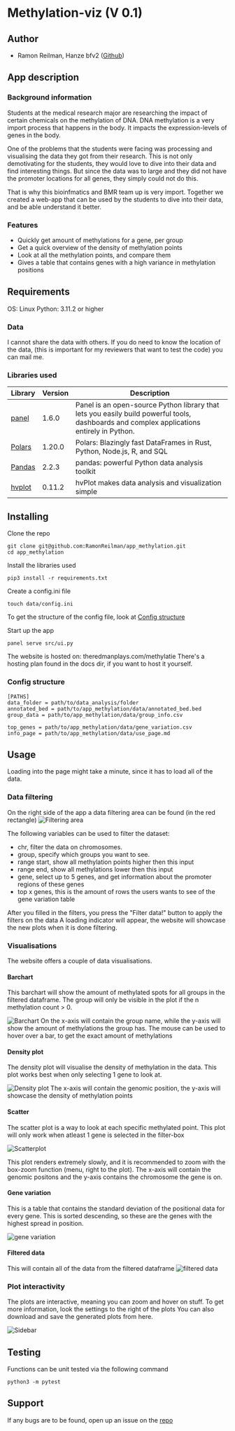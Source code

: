 # Methylation-viz (V 0.1)

## Author
- Ramon Reilman, Hanze bfv2 ([Github](https://github.com/RamonReilman))

## App description
### Background information
Students at the medical research major are researching the impact of certain chemicals on the methylation of DNA.
DNA methylation is a very import process that happens in the body. It impacts the expression-levels of genes in the body.

One of the problems that the students were facing was processing and visualising the data they got from their research.
This is not only demotivating for the students, they would love to dive into their data and find interesting things. But since the data was to large and they did not have the promoter locations for all genes, they simply could not do this.

That is why this bioinfmatics and BMR team up is very import. Together we created a web-app that can be used by the students to dive into their data, and be able understand it better.

### Features
- Quickly get amount of methylations for a gene, per group
- Get a quick overview of the density of methylation points
- Look at all the methylation points, and compare them
- Gives a table that contains genes with a high variance in methylation positions

## Requirements
OS: Linux
Python: 3.11.2 or higher

### Data
I cannot share the data with others. If you do need to know the location of the data, (this is important for my reviewers that want to test the code) you can mail me.

### Libraries used
| Library                                        | Version | Description                                                                                                                                  |
|------------------------------------------------|---------|----------------------------------------------------------------------------------------------------------------------------------------------|
| [panel](https://github.com/holoviz/panel)      | 1.6.0   | Panel is an  open-source  Python library that lets you  easily build powerful tools, dashboards and complex applications entirely in Python. |
| [Polars](https://github.com/pola-rs/polars)    | 1.20.0  | Polars: Blazingly fast DataFrames in Rust, Python, Node.js, R, and SQL                                                                       |
| [Pandas](https://github.com/pandas-dev/pandas) | 2.2.3   | pandas: powerful Python data analysis toolkit                                                                                                |
| [hvplot](https://github.com/holoviz/hvplot)    | 0.11.2  | hvPlot makes data analysis and visualization simple                                                                                          |


## Installing
Clone the repo
```
git clone git@github.com:RamonReilman/app_methylation.git
cd app_methylation
```

Install the libraries used
```
pip3 install -r requirements.txt
```

Create a config.ini file
```
touch data/config.ini
```
To get the structure of the config file, look at [Config structure](readme.md###Config-structure)

Start up the app
```
panel serve src/ui.py
```

The website is hosted on:
theredmanplays.com/methylatie
There's a hosting plan found in the docs dir, if you want to host it yourself.


### Config structure
```
[PATHS]
data_folder = path/to/data_analysis/folder
annotated_bed = path/to/app_methylation/data/annotated_bed.bed
group_data = path/to/app_methylation/data/group_info.csv

top_genes = path/to/app_methylation/data/gene_variation.csv
info_page = path/to/app_methylation/data/use_page.md
```


## Usage
Loading into the page might take a minute, since it has to load all of the data.
### Data filtering
On the right side of the app a data filtering area can be found (in the red rectangle)
![Filtering area](./static/Side_bar_correct.png)

The following variables can be used to filter the dataset:

- chr, filter the data on chromosomes.
- group, specify which groups you want to see.
- range start, show all methylation points higher then this input
- range end, show all methylations lower then this input
- gene, select up to 5 genes, and get information about the promoter regions of these genes
- top x genes, this is the amount of rows the users wants to see of the gene variation table

After you filled in the filters, you press the "Filter data!" button to apply the filters on the data
A loading indicator will appear, the website will showcase the new plots when it is done filtering.

### Visualisations
The website offers a couple of data visualisations.

#### Barchart
This barchart will show the amount of methylated spots for all groups in the filtered dataframe. The group will only be visible in the plot if the n methylation count > 0.

![Barchart](./static/Barchart.png)
On the x-axis will contain the group name, while the y-axis will show the amount of methylations the group has.
The mouse can be used to hover over a bar, to get the exact amount of methylations

#### Density plot
The density plot will visualise the density of methylation in the data.
This plot works best when only selecting 1 gene to look at.

![Density plot](./static/density_plot_correct.png)
The x-axis will contain the genomic position, the y-axis will showcase the density of methylation points

#### Scatter
The scatter plot is a way to look at each specific methylated point.
This plot will only work when atleast 1 gene is selected in the filter-box

![Scatterplot](./static/scatter_plot_correct.png)

This plot renders extremely slowly, and it is recommended to zoom with the box-zoom function (menu, right to the plot).
The x-axis will contain the genomic positons and the y-axis contains the chromosome the gene is on.

#### Gene variation
This is a table that contains the standard deviation of the positional data for every gene.
This is sorted descending, so these are the genes with the highest spread in position.

![gene variation](./static/gene_variation_correct.png)

#### Filtered data
This will contain all of the data from the filtered dataframe
![filtered data](./static/filtered_data_correct.png)

### Plot interactivity
The plots are interactive, meaning you can zoom and hover on stuff.
To get more information, look the settings to the right of the plots
You can also download and save the generated plots from here.

![Sidebar](./static/side_bar_plot.png)


## Testing
Functions can be unit tested via the following command
```
python3 -m pytest
```

## Support
If any bugs are to be found, open up an issue on the [repo](https://github.com/RamonReilman/app_methylation/issues)
